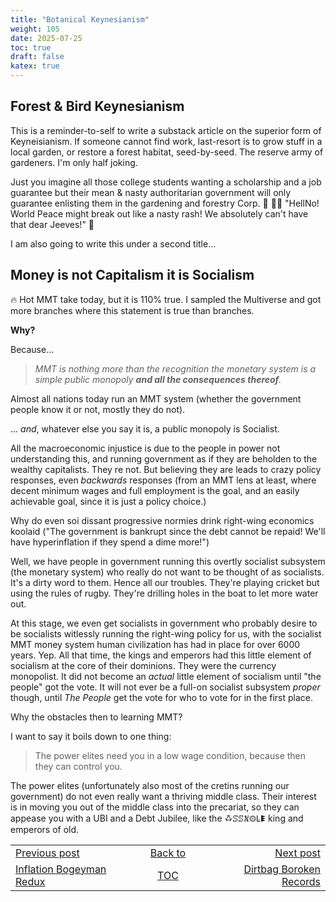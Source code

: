 ```yaml
---
title: "Botanical Keynesianism"
weight: 105
date: 2025-07-25
toc: true
draft: false
katex: true
---
```



## Forest & Bird Keynesianism 

This is a reminder-to-self to write a substack article on the superior form 
of Keyneisianism. If someone cannot find work, last-resort is to grow stuff 
in a local garden, or restore a forest habitat, seed-by-seed. The reserve 
army of gardeners. I'm only half joking. 

Just you imagine all those college students wanting a scholarship and a 
job guarantee but their mean & nasty authoritarian government will only 
guarantee enlisting them in the gardening and forestry Corp.
🧐 👴🏼 "HellNo! World Peace might break out like a nasty rash! We absolutely 
can't have that dear Jeeves!" 🤣

I am also going to write this under a second title...

## Money is not Capitalism it is Socialism

🔥 Hot MMT take today, but it is 110% true. I sampled the Multiverse and 
got more branches where this statement is true than branches. 

**Why?** 

Because...
> _MMT is nothing more than the recognition the monetary system is a simple public monopoly **and all the consequences thereof**._

Almost all nations today run an MMT system (whether the government people 
know it or not, mostly they do not).

... _and_, whatever else you say it is, a public monopoly is Socialist. 


All the macroeconomic injustice is due to the people in power not 
understanding this, and running government as if they are beholden to the 
wealthy capitalists. They re not. But believing they are leads to crazy 
policy responses, even _backwards_ responses (from an MMT lens at least, 
where decent minimum wages and full employment is the goal, and an easily
achievable goal, since it is just a policy choice.)

Why do even soi dissant progressive normies drink right-wing economics 
koolaid ("The government is bankrupt since the debt cannot be repaid! 
We'll have hyperinflation if they spend a dime more!")

Well, we have people in government running this overtly socialist 
subsystem (the monetary system) who really do not want to be thought of 
as socialists. It's a dirty word to them. Hence all our troubles.
They're playing cricket but using the rules of rugby. 
They're drilling holes in the boat to let more water out.

At this stage, we even get socialists in government who probably desire 
to be socialists witlessly running the right-wing policy for us, with the 
socialist MMT money system human civilization has had in place for over 
6000 years. Yep. All that time, the kings and emperors had this little 
element of socialism at the core of their dominions. They were the currency monopolist. It did not become an _actual_ little element of socialism 
until "the people" got the vote.  It will not ever be a full-on socialist 
subsystem _proper_ though, until _The People_ get the vote for who 
to vote for in the first place.

Why the obstacles then to learning MMT?

I want to say it boils down to one thing:

> The power elites need you in a low wage condition, because then they 
can control you.

The power elites (unfortunately also most of the cretins running our 
government) do not even really want a thriving middle class. Their interest 
is in moving you out of the middle class into the precariat, so they can 
appease you with a UBI and a Debt Jubilee, like the ꗇꕷꕷ𖦙𖥕ꛚ𖠢 king and 
emperors of old.




<table style="border-collapse: collapse; border=0;">
    <colgroup>
       <col span="1" style="width: 20%;">
       <col span="1" style="width: 20%;">
       <col span="1" style="width: 20%;">
    </colgroup>
<tr style="border: 1px solid color:#0f0f0f;">
<td style="border: 1px solid color:#0f0f0f;">
<a href="../103_inflation_bogeyman_redux">Previous post</a></td>
<td style="border: 1px solid color:#0f0f0f; text-align:center;">
<a href="../">Back to</a></td>
<td style="border: 1px solid color:#0f0f0f; text-align:right;">
<a href="../105_dirtbag_boroken_records">Next post</a></td>
</tr>
<tr style="border: 1px solid color:#0f0f0f;">
<td style="border: 1px solid color:#0f0f0f;">
<a href="../103_inflation_bogeyman_redux">Inflation Bogeyman Redux</a></td>
<td style="border: 1px solid color:#0f0f0f; text-align:center;">
<a href="../">TOC</a></td>
<td style="border: 1px solid color:#0f0f0f; text-align:right;">
<a href="../105_dirtbag_boroken_records">Dirtbag Boroken Records</a></td>
</tr>
</table></table>

